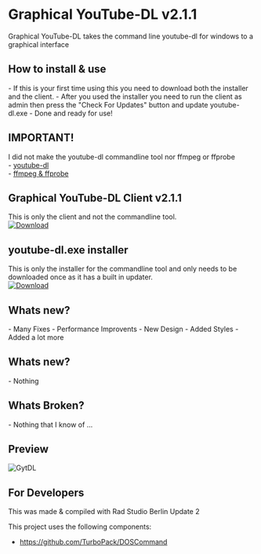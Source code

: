 <h1>Graphical YouTube-DL v2.1.1</h1>
Graphical YouTube-DL takes the command line youtube-dl for windows to a graphical interface

<h2>How to install & use</h2>
- If this is your first time using this you need to download both the installer and the client.
- After you used the installer you need to run the client as admin then press the "Check For Updates" button and update youtube-dl.exe
- Done and ready for use!

<h2>IMPORTANT!</h2>
I did not make the youtube-dl commandline tool nor ffmpeg or ffprobe
<br/>
- <a href="https://rg3.github.io/youtube-dl/">youtube-dl</a>
<br/>
- <a href="https://ffmpeg.org/">ffmpeg & ffprobe</a>

<h2>Graphical YouTube-DL Client v2.1.1</h2>
This is only the client and not the commandline tool.
<br/>
<a href="https://github.com/Inforcer25/Graphical-YouTube-DL/raw/master/GraphicalYouTube-DL.exe">
  <img src="http://i.imgur.com/qoGP19r.png" alt="Download">
</a>
<br/>
<h2>youtube-dl.exe installer</h2>
This is only the installer for the commandline tool and only needs to be downloaded once as it has a built in updater.
<br/>
<a href="https://github.com/Inforcer25/Graphical-YouTube-DL/raw/master/youtube-dl installer.exe">
  <img src="http://i.imgur.com/qoGP19r.png" alt="Download">
</a>

<h2>Whats new?</h2>
- Many Fixes
- Performance Improvents
- New Design
- Added Styles
- Added a lot more

<h2>Whats new?</h2>
- Nothing

<h2>Whats Broken?</h2>
- Nothing that I know of ...

<h2>Preview</h2> 

![GytDL](http://i.imgur.com/IQsVczl.png "Preview")

<h2>For Developers</h2>
This was made & compiled with Rad Studio Berlin Update 2

This project uses the following components:
- https://github.com/TurboPack/DOSCommand